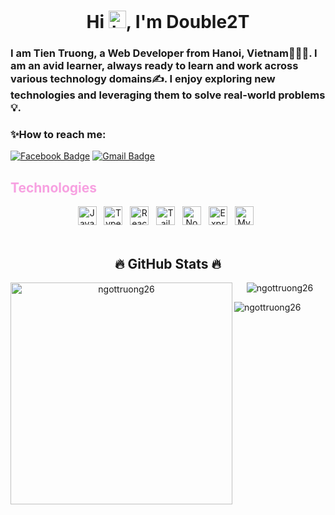 <h1 align="center">Hi <img src="https://user-images.githubusercontent.com/1303154/88677602-1635ba80-d120-11ea-84d8-d263ba5fc3c0.gif" width="28px" alt="hi">, I'm Double2T</h1>
<h3>
    I am Tien Truong, a Web Developer from Hanoi, Vietnam👨🏻‍💻. I am an avid learner, always ready to learn and work across various technology domains✍️. I enjoy exploring new technologies and leveraging them to solve real-world problems💡.
</h3>

<h3 align="left">✨How to reach me:</h3>

[![Facebook Badge](https://img.shields.io/badge/double2t2002-%230866ff?logo=facebook&logoColor=white)](https://www.facebook.com/double2t2612)
[![Gmail Badge](https://img.shields.io/badge/double2t2002-%23ea4335?logo=gmail&logoColor=white)](mailto:double2t2002@gmail.com)

<h2 align="left" style="color: #f7a1e1">Technologies</h2>
<!-- https://simpleicons.org/ -->
<div align="center">
  <span><img src="https://img.shields.io/badge/JavaScript-f7df1e?logo=javascript&logoColor=white&style=for-the-badge" alt="JavaScript logo" title="JavaScript" height="30" /></span>
  &nbsp;
  <span><img src="https://img.shields.io/badge/TypeScript-3178c6?logo=typescript&logoColor=white&style=for-the-badge" alt="TypeScript logo" title="TypeScript" height="30" /></span>
  &nbsp;
  <span><img src="https://img.shields.io/badge/ReactJS-087ea4?logo=react&logoColor=white&style=for-the-badge" alt="ReactJS logo" title="ReactJS" height="30" /></span>
  &nbsp;
  <span><img src="https://img.shields.io/badge/Tailwind%20CSS-38bdf8?logo=tailwind-css&logoColor=white&style=for-the-badge" alt="TailwindCSS logo" title="TailwindCSS" height="30" /></span>
  &nbsp;
  <span><img src="https://img.shields.io/badge/Node.js-84ba64?logo=node.js&logoColor=white&style=for-the-badge" alt="Node.js logo" title="Node.js" height="30" /></span>
  &nbsp;
  <span><img src="https://img.shields.io/badge/Express-ffffff?logo=express&logoColor=black&style=for-the-badge" alt="Express.js logo" title="Express.js" height="30" /></span>
  &nbsp;
  <span><img src="https://img.shields.io/badge/MySQL-3e6e93?logo=mysql&logoColor=white&style=for-the-badge" alt="MySQL logo" title="MySQL" height="30" /></span>
  &nbsp;
</div>

<br>

<h2 align="center">🔥 GitHub Stats 🔥</h2>

<div align="center">
  <p>
    <img align="left" width="355" src="https://github-readme-stats.vercel.app/api/top-langs?username=ngottruong26&theme=radical&show_icons=true&locale=en&layout=compact" alt="ngottruong26" />
  </p>
  
  <p>
    <img align="center" src="https://github-readme-stats.vercel.app/api?username=ngottruong26&theme=radical&show_icons=true&locale=en" alt="ngottruong26" />
  </p>
  
  <p>
    <img align="left" src="https://github-readme-streak-stats.herokuapp.com/?user=ngottruong26&theme=radical" alt="ngottruong26" />
  </p>
</div>


  



